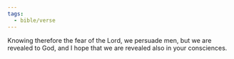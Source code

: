 ```yaml
---
tags:
  - bible/verse
---
```

Knowing therefore the fear of the Lord, we persuade men, but we are revealed to God, and I hope that we are revealed also in your consciences.